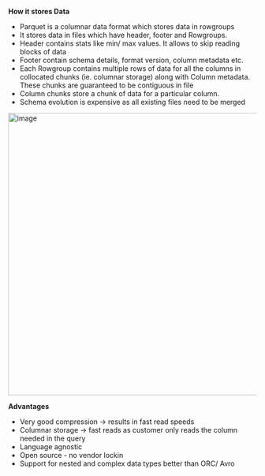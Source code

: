 **How it stores Data**  
- Parquet is a columnar data format which stores data in rowgroups  
- It stores data in files which have header, footer and Rowgroups.
- Header contains stats like min/ max values. It allows to skip reading blocks of data
- Footer contain schema details, format version, column metadata etc.
- Each Rowgroup contains multiple rows of data for all the columns in collocated chunks (ie. columnar storage) along with Column metadata. These chunks are guaranteed to be contiguous in file  
- Column chunks store a chunk of data for a particular column.
- Schema evolution is expensive as all existing files need to be merged  

<img width="573" alt="image" src="https://github.com/user-attachments/assets/92495474-141f-454e-a3b3-f719033d84fb">

  
**Advantages**  

- Very good compression -> results in fast read speeds
- Columnar storage -> fast reads as customer only reads the column needed in the query
- Language agnostic
- Open source - no vendor lockin
- Support for nested and complex data types better than ORC/ Avro


